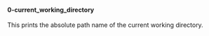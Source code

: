 #### 0-current_working_directory
This prints the absolute path name of the current working directory.

